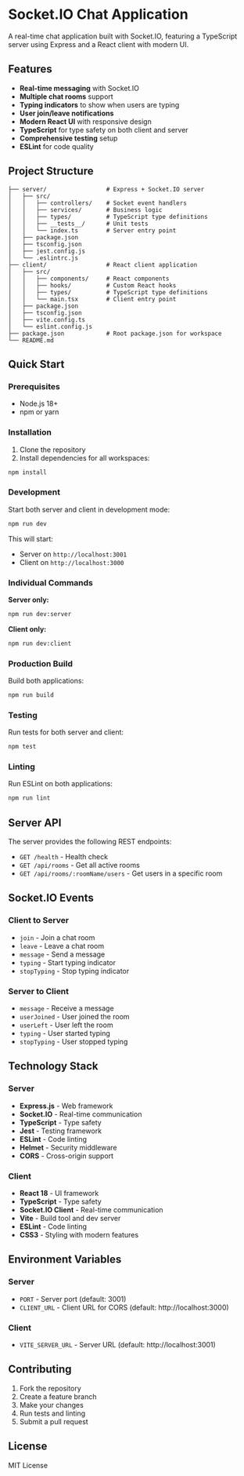 # Socket.IO Chat Application

A real-time chat application built with Socket.IO, featuring a TypeScript server using Express and a React client with modern UI.

## Features

- **Real-time messaging** with Socket.IO
- **Multiple chat rooms** support
- **Typing indicators** to show when users are typing
- **User join/leave notifications**
- **Modern React UI** with responsive design
- **TypeScript** for type safety on both client and server
- **Comprehensive testing** setup
- **ESLint** for code quality

## Project Structure

```
├── server/                 # Express + Socket.IO server
│   ├── src/
│   │   ├── controllers/    # Socket event handlers
│   │   ├── services/       # Business logic
│   │   ├── types/          # TypeScript type definitions
│   │   ├── __tests__/      # Unit tests
│   │   └── index.ts        # Server entry point
│   ├── package.json
│   ├── tsconfig.json
│   ├── jest.config.js
│   └── .eslintrc.js
├── client/                 # React client application
│   ├── src/
│   │   ├── components/     # React components
│   │   ├── hooks/          # Custom React hooks
│   │   ├── types/          # TypeScript type definitions
│   │   └── main.tsx        # Client entry point
│   ├── package.json
│   ├── tsconfig.json
│   ├── vite.config.ts
│   └── eslint.config.js
├── package.json            # Root package.json for workspace
└── README.md
```

## Quick Start

### Prerequisites

- Node.js 18+ 
- npm or yarn

### Installation

1. Clone the repository
2. Install dependencies for all workspaces:

```bash
npm install
```

### Development

Start both server and client in development mode:

```bash
npm run dev
```

This will start:
- Server on `http://localhost:3001`
- Client on `http://localhost:3000`

### Individual Commands

**Server only:**
```bash
npm run dev:server
```

**Client only:**
```bash
npm run dev:client
```

### Production Build

Build both applications:

```bash
npm run build
```

### Testing

Run tests for both server and client:

```bash
npm test
```

### Linting

Run ESLint on both applications:

```bash
npm run lint
```

## Server API

The server provides the following REST endpoints:

- `GET /health` - Health check
- `GET /api/rooms` - Get all active rooms
- `GET /api/rooms/:roomName/users` - Get users in a specific room

## Socket.IO Events

### Client to Server

- `join` - Join a chat room
- `leave` - Leave a chat room  
- `message` - Send a message
- `typing` - Start typing indicator
- `stopTyping` - Stop typing indicator

### Server to Client

- `message` - Receive a message
- `userJoined` - User joined the room
- `userLeft` - User left the room
- `typing` - User started typing
- `stopTyping` - User stopped typing

## Technology Stack

### Server
- **Express.js** - Web framework
- **Socket.IO** - Real-time communication
- **TypeScript** - Type safety
- **Jest** - Testing framework
- **ESLint** - Code linting
- **Helmet** - Security middleware
- **CORS** - Cross-origin support

### Client
- **React 18** - UI framework
- **TypeScript** - Type safety
- **Socket.IO Client** - Real-time communication
- **Vite** - Build tool and dev server
- **ESLint** - Code linting
- **CSS3** - Styling with modern features

## Environment Variables

### Server
- `PORT` - Server port (default: 3001)
- `CLIENT_URL` - Client URL for CORS (default: http://localhost:3000)

### Client
- `VITE_SERVER_URL` - Server URL (default: http://localhost:3001)

## Contributing

1. Fork the repository
2. Create a feature branch
3. Make your changes
4. Run tests and linting
5. Submit a pull request

## License

MIT License